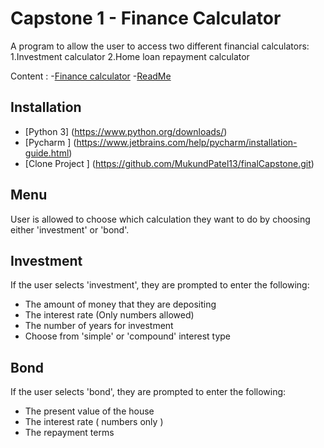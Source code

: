 # Capstone 1 - Finance Calculator 
A program to allow the user to access two different financial calculators: 
1.Investment calculator 
2.Home loan repayment calculator

Content : 
-[Finance calculator](https://github.com/MukundPatel13/finalCapstone/blob/master/CapstoneProject1/finance_calculators.py)
-[ReadMe](https://github.com/MukundPatel13/finalCapstone/blob/master/CapstoneProject1/README.md)

## Installation
- [Python 3] (https://www.python.org/downloads/)
- [Pycharm ] (https://www.jetbrains.com/help/pycharm/installation-guide.html)
- [Clone Project ] (https://github.com/MukundPatel13/finalCapstone.git)

## Menu
User is allowed to choose which calculation they want to do by choosing either
'investment' or 'bond'.

## Investment
If the user selects 'investment', they are prompted to enter the following:

- The amount of money that they are depositing
- The interest rate (Only numbers allowed)
- The number of years for investment
- Choose from 'simple' or 'compound' interest type 

## Bond
If the user selects 'bond', they are prompted to enter the following:

- The present value of the house
- The interest rate ( numbers only ) 
- The repayment terms
